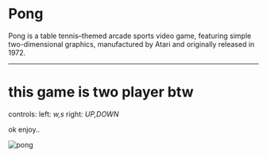 # Pong
Pong is a table tennis–themed arcade sports video game, featuring simple two-dimensional graphics, manufactured by Atari and originally released in 1972.

-------

# this game is two player btw

controls:
left: *w,s*
right: *UP,DOWN*

ok enjoy..

![pong](https://user-images.githubusercontent.com/90879002/156906457-8177ed9a-91da-40ec-8ba0-26547be66ff9.gif)
